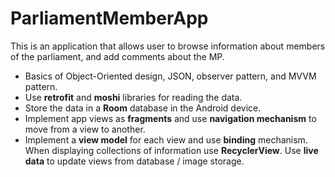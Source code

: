 # ParliamentMemberApp
This is an application that allows user to browse information about members of the parliament, and add comments about the MP.

- Basics of Object-Oriented design, JSON, observer pattern, and MVVM pattern.
- Use **retrofit** and **moshi** libraries for reading the data.
- Store the data in a **Room** database in the Android device.
- Implement app views as **fragments** and use **navigation mechanism** to move from a view to another.
- Implement a **view model** for each view and use **binding** mechanism. When displaying collections of information use **RecyclerView**.
  Use **live data** to update views from database / image storage.

